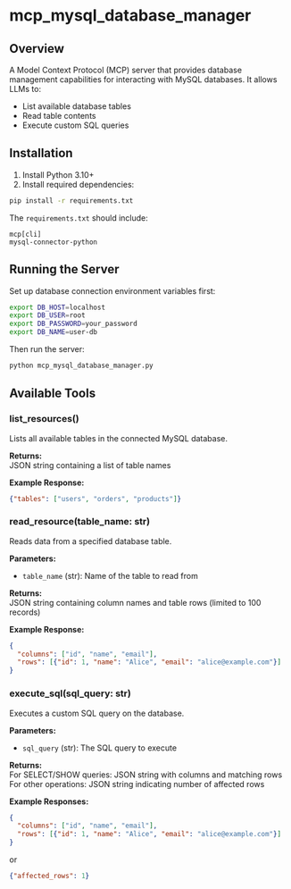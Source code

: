 # mcp_mysql_database_manager

## Overview
A Model Context Protocol (MCP) server that provides database management capabilities for interacting with MySQL databases. It allows LLMs to:
- List available database tables
- Read table contents
- Execute custom SQL queries

## Installation
1. Install Python 3.10+
2. Install required dependencies:
```bash
pip install -r requirements.txt
```

The `requirements.txt` should include:
```
mcp[cli]
mysql-connector-python
```

## Running the Server
Set up database connection environment variables first:
```bash
export DB_HOST=localhost
export DB_USER=root
export DB_PASSWORD=your_password
export DB_NAME=user-db
```

Then run the server:
```bash
python mcp_mysql_database_manager.py
```

## Available Tools

### list_resources()
Lists all available tables in the connected MySQL database.

**Returns:**  
JSON string containing a list of table names

**Example Response:**
```json
{"tables": ["users", "orders", "products"]}
```

### read_resource(table_name: str)
Reads data from a specified database table.

**Parameters:**
- `table_name` (str): Name of the table to read from

**Returns:**  
JSON string containing column names and table rows (limited to 100 records)

**Example Response:**
```json
{
  "columns": ["id", "name", "email"],
  "rows": [{"id": 1, "name": "Alice", "email": "alice@example.com"}]
}
```

### execute_sql(sql_query: str)
Executes a custom SQL query on the database.

**Parameters:**
- `sql_query` (str): The SQL query to execute

**Returns:**  
For SELECT/SHOW queries: JSON string with columns and matching rows  
For other operations: JSON string indicating number of affected rows

**Example Responses:**
```json
{
  "columns": ["id", "name", "email"],
  "rows": [{"id": 1, "name": "Alice", "email": "alice@example.com"}]
}
```
or
```json
{"affected_rows": 1}
```